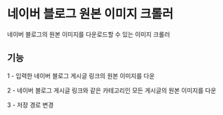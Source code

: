 <h1>네이버 블로그 원본 이미지 크롤러</h1>
<p>네이버 블로그의 원본 이미지를 다운로드할 수 있는 이미지 크롤러</p>
<h2>기능</h2>
<p>1 - 입력한 네이버 블로그 게시글 링크의 원본 이미지를 다운</p>
<p>2 -  네이버 블로그 게시글 링크와 같은 카테고리인 모든 게시글의 원본 이미지를 다운</p>
<p>3 - 저장 경로 변경</p>
